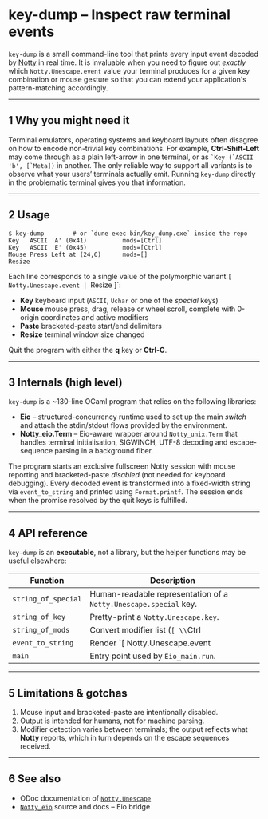 # key-dump – Inspect raw terminal events

`key-dump` is a small command-line tool that prints every input event decoded
by [Notty](https://github.com/pqwy/notty) in real time.  It is invaluable when
you need to figure out *exactly* which `Notty.Unescape.event` value your
terminal produces for a given key combination or mouse gesture so that you can
extend your application's pattern-matching accordingly.

---

## 1  Why you might need it

Terminal emulators, operating systems and keyboard layouts often disagree on
how to encode non-trivial key combinations.  For example, **Ctrl-Shift-Left**
may come through as a plain left-arrow in one terminal, or as
`` `Key (`ASCII 'b', [`Meta]) `` in another.  The only reliable way to support
all variants is to observe what your users’ terminals actually emit.  Running
`key-dump` directly in the problematic terminal gives you that information.

---

## 2  Usage

```console
$ key-dump        # or `dune exec bin/key_dump.exe` inside the repo
Key   ASCII 'A' (0x41)          mods=[Ctrl]
Key   ASCII 'E' (0x45)          mods=[Ctrl]
Mouse Press Left at (24,6)      mods=[]
Resize                          
```

Each line corresponds to a single value of the polymorphic variant
`[ Notty.Unescape.event | `Resize ]`:

* **Key**   keyboard input (`ASCII`, `Uchar` or one of the *special* keys)
* **Mouse** mouse press, drag, release or wheel scroll, complete with
  0-origin coordinates and active modifiers
* **Paste** bracketed-paste start/end delimiters
* **Resize** terminal window size changed

Quit the program with either the **q** key or **Ctrl-C**.

---

## 3  Internals (high level)

`key-dump` is a ~130-line OCaml program that relies on the following
libraries:

* **Eio** – structured-concurrency runtime used to set up the main *switch*
  and attach the stdin/stdout flows provided by the environment.
* **Notty_eio.Term** – Eio-aware wrapper around `Notty_unix.Term` that handles
  terminal initialisation, SIGWINCH, UTF-8 decoding and escape-sequence
  parsing in a background fiber.

The program starts an exclusive fullscreen Notty session with mouse reporting
and bracketed-paste *disabled* (not needed for keyboard debugging).  Every
decoded event is transformed into a fixed-width string via
`event_to_string` and printed using `Format.printf`.  The session ends when
the promise resolved by the quit keys is fulfilled.

---

## 4  API reference

`key-dump` is an **executable**, not a library, but the helper functions may
be useful elsewhere:

| Function | Description |
|----------|-------------|
| `string_of_special` | Human-readable representation of a `Notty.Unescape.special` key. |
| `string_of_key` | Pretty-print a `Notty.Unescape.key`. |
| `string_of_mods` | Convert modifier list (`[ \\`Ctrl | \\`Meta | \\`Shift ]`) to `"[Ctrl,Shift]"` etc. |
| `event_to_string` | Render `[ Notty.Unescape.event | \\`Resize ]` to a single line. |
| `main` | Entry point used by `Eio_main.run`. |

---

## 5  Limitations & gotchas

1. Mouse input and bracketed-paste are intentionally disabled.
2. Output is intended for humans, not for machine parsing.
3. Modifier detection varies between terminals; the output reflects what
   **Notty** reports, which in turn depends on the escape sequences received.

---

## 6  See also

* ODoc documentation of [`Notty.Unescape`](https://pqwy.github.io/notty/doc/Notty.Unescape.html)
* [`Notty_eio`](../lib/notty-eio/notty_eio.mli) source and docs – Eio bridge


